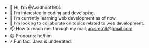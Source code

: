 - 👋 Hi, I’m @Avadhoot1905
- 👀 I’m interested in coding and developing.<br/>
- 🌱 I’m currently learning web development as of now.<br/>
- 💞️ I’m looking to collaborate on topics related to web development.<br/>
- 📫 How to reach me: through my mail, arcsmo19@gmail.com<br/>
- 😄 Pronouns: he/him<br/>
- ⚡ Fun fact: Java is underrated.<br/>

<!---
Avadhoot1905/Avadhoot1905 is a ✨ special ✨ repository because its `README.md` (this file) appears on your GitHub profile.
You can click the Preview link to take a look at your changes.
--->
